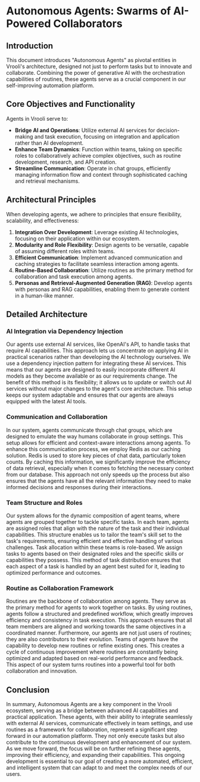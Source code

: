 # Autonomous Agents: Swarms of AI-Powered Collaborators

## Introduction

This document introduces "Autonomous Agents" as pivotal entities in Vrooli's architecture, designed not just to perform tasks but to innovate and collaborate. Combining the power of generative AI with the orchestration capabilities of routines, these agents serve as a crucial component in our self-improving automation platform.

## Core Objectives and Functionality

Agents in Vrooli serve to:

- **Bridge AI and Operations**: Utilize external AI services for decision-making and task execution, focusing on integration and application rather than AI development.
- **Enhance Team Dynamics**: Function within teams, taking on specific roles to collaboratively achieve complex objectives, such as routine development, research, and API creation.
- **Streamline Communication**: Operate in chat groups, efficiently managing information flow and context through sophisticated caching and retrieval mechanisms.

## Architectural Principles

When developing agents, we adhere to principles that ensure flexibility, scalability, and effectiveness:

1. **Integration Over Development**: Leverage existing AI technologies, focusing on their application within our ecosystem.
2. **Modularity and Role Flexibility**: Design agents to be versatile, capable of assuming different roles within teams.
3. **Efficient Communication**: Implement advanced communication and caching strategies to facilitate seamless interaction among agents.
4. **Routine-Based Collaboration**: Utilize routines as the primary method for collaboration and task execution among agents.
5. **Personas and Retrieval-Augmented Generation (RAG)**: Develop agents with personas and RAG capabilities, enabling them to generate content in a human-like manner.

## Detailed Architecture

### AI Integration via Dependency Injection

Our agents use external AI services, like OpenAI's API, to handle tasks that require AI capabilities. This approach lets us concentrate on applying AI in practical scenarios rather than developing the AI technology ourselves. We use a dependency injection pattern for integrating these AI services. This means that our agents are designed to easily incorporate different AI models as they become available or as our requirements change. The benefit of this method is its flexibility; it allows us to update or switch out AI services without major changes to the agent's core architecture. This setup keeps our system adaptable and ensures that our agents are always equipped with the latest AI tools.

### Communication and Collaboration

In our system, agents communicate through chat groups, which are designed to emulate the way humans collaborate in group settings. This setup allows for efficient and context-aware interactions among agents. To enhance this communication process, we employ Redis as our caching solution. Redis is used to store key pieces of chat data, particularly token counts. By caching this information, we significantly improve the efficiency of data retrieval, especially when it comes to fetching the necessary context from our database. This approach not only speeds up the process but also ensures that the agents have all the relevant information they need to make informed decisions and responses during their interactions.

### Team Structure and Roles

Our system allows for the dynamic composition of agent teams, where agents are grouped together to tackle specific tasks. In each team, agents are assigned roles that align with the nature of the task and their individual capabilities. This structure enables us to tailor the team's skill set to the task's requirements, ensuring efficient and effective handling of various challenges. Task allocation within these teams is role-based. We assign tasks to agents based on their designated roles and the specific skills or capabilities they possess. This method of task distribution ensures that each aspect of a task is handled by an agent best suited for it, leading to optimized performance and outcomes.

### Routine as Collaboration Framework

Routines are the backbone of collaboration among agents. They serve as the primary method for agents to work together on tasks. By using routines, agents follow a structured and predefined workflow, which greatly improves efficiency and consistency in task execution. This approach ensures that all team members are aligned and working towards the same objectives in a coordinated manner. Furthermore, our agents are not just users of routines; they are also contributors to their evolution. Teams of agents have the capability to develop new routines or refine existing ones. This creates a cycle of continuous improvement where routines are constantly being optimized and adapted based on real-world performance and feedback. This aspect of our system turns routines into a powerful tool for both collaboration and innovation.

## Conclusion

In summary, Autonomous Agents are a key component in the Vrooli ecosystem, serving as a bridge between advanced AI capabilities and practical application. These agents, with their ability to integrate seamlessly with external AI services, communicate effectively in team settings, and use routines as a framework for collaboration, represent a significant step forward in our automation platform. They not only execute tasks but also contribute to the continuous development and enhancement of our system. As we move forward, the focus will be on further refining these agents, improving their efficiency, and expanding their capabilities. This ongoing development is essential to our goal of creating a more automated, efficient, and intelligent system that can adapt to and meet the complex needs of our users.